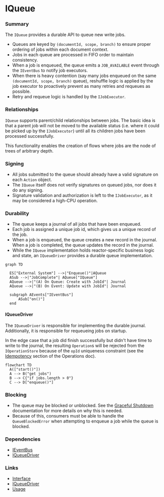 # IQueue

### Summary

The `IQueue` provides a durable API to queue new write jobs.

- Queues are keyed by `(documentId, scope, branch)` to ensure proper ordering of jobs within each document context.
- Jobs in each queue are processed in FIFO order to maintain consistency.
- When a job is enqueued, the queue emits a `JOB_AVAILABLE` event through the `IEventBus` to notify job executors.
- When there is heavy contention (say many jobs enqueued on the same `(documentId, scope, branch)` queue), reshuffle logic is applied by the job executor to proactively prevent as many retries and requeues as possible.
- Retry and requeue logic is handled by the `IJobExecutor`.

### Relationships

`IQueue` supports parent/child relationships between jobs. The basic idea is that a parent job will not be moved to the available status (i.e. where it could be picked up by the `IJobExecutor`) until all its children jobs have been processed successfully.

This functionality enables the creation of flows where jobs are the node of trees of arbitrary depth.

### Signing

- All jobs submitted to the queue should already have a valid signature on each `Action` object.
- The `IQueue` itself does not verify signatures on queued jobs, nor does it do any signing.
- Signature validation and authorization is left to the `IJobExecutor`, as it may be considered a high-CPU operation.

### Durability

- The queue keeps a journal of all jobs that have been enqueued.
- Each job is assigned a unique job id, which gives us a unique record of the job.
- When a job is enqueued, the queue creates a new record in the journal. When a job is completed, the queue updates the record in the journal.
- While the `IQueue` implementation holds reactor-specific business logic and state, an `IQueueDriver` provides a durable queue implementation.

```mermaid
graph TD

  ES["External System"] -->|"Enqueue()"|AQueue
  ASub -->|"JobComplete"| AQueue["IQueue"]
  AQueue -->|"(A) On Queue: Create with JobId"| Journal
  AQueue -->|"(B) On Event: Update with JobId"| Journal

  subgraph AEvents["IEventBus"]
      ASub["on()"]
  end

```

#### IQueueDriver

The `IQueueDriver` is responsible for implementing the durable journal. Additionally, it is responsible for requeueing jobs on startup.

In the edge case that a job did finish successfully but didn't have time to write to the journal, the resulting `Operation`s will be rejected from the `IOperationStore` because of the `opId` uniqueness constraint (see the [Idempotency](../Operations/index.md#idempotency) section of the Operations doc).

```mermaid
flowchart TD
  A(["start()"])
  A --> B("get jobs")
  B --> C{"if jobs.length > 0"}
  C --> D["enqueue()"]
```

### Blocking

- The queue may be blocked or unblocked. See the [Graceful Shutdown](../GracefulShutdown/index.md) documentation for more details on why this is needed.
- Because of this, consumers must be able to handle the `QueueBlockedError` when attempting to enqueue a job while the queue is blocked.

### Dependencies

- [IEventBus](../Events/index.md)
- [IQueueDriver](queue-driver.md)

### Links

* [Interface](interface.md)
* [IQueueDriver](queue-driver.md)
* [Usage](usage.md)
